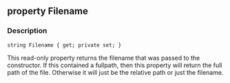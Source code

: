 ## property Filename ##

### Description ###
	string Filename { get; private set; }
This read-only property returns the filename that was passed to the constructor. If this contained a fullpath, then this property will return the full path of the file. Otherwise it will just be the relative path or just the filename.